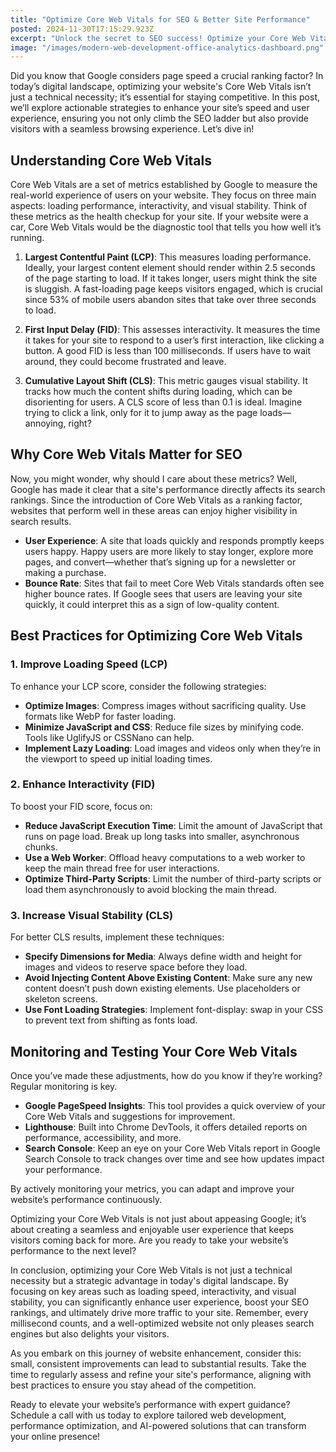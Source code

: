```yaml
---
title: "Optimize Core Web Vitals for SEO & Better Site Performance"
posted: 2024-11-30T17:15:29.923Z
excerpt: "Unlock the secret to SEO success! Optimize your Core Web Vitals and watch your website soar in rankings while delivering an unmatched user experience. Don’t get left behind!"
image: "/images/modern-web-development-office-analytics-dashboard.png"
---
```


Did you know that Google considers page speed a crucial ranking factor? In today’s digital landscape, optimizing your website's Core Web Vitals isn’t just a technical necessity; it’s essential for staying competitive. In this post, we’ll explore actionable strategies to enhance your site’s speed and user experience, ensuring you not only climb the SEO ladder but also provide visitors with a seamless browsing experience. Let’s dive in!

## Understanding Core Web Vitals

Core Web Vitals are a set of metrics established by Google to measure the real-world experience of users on your website. They focus on three main aspects: loading performance, interactivity, and visual stability. Think of these metrics as the health checkup for your site. If your website were a car, Core Web Vitals would be the diagnostic tool that tells you how well it’s running.

1. **Largest Contentful Paint (LCP)**: This measures loading performance. Ideally, your largest content element should render within 2.5 seconds of the page starting to load. If it takes longer, users might think the site is sluggish. A fast-loading page keeps visitors engaged, which is crucial since 53% of mobile users abandon sites that take over three seconds to load.

2. **First Input Delay (FID)**: This assesses interactivity. It measures the time it takes for your site to respond to a user’s first interaction, like clicking a button. A good FID is less than 100 milliseconds. If users have to wait around, they could become frustrated and leave.

3. **Cumulative Layout Shift (CLS)**: This metric gauges visual stability. It tracks how much the content shifts during loading, which can be disorienting for users. A CLS score of less than 0.1 is ideal. Imagine trying to click a link, only for it to jump away as the page loads—annoying, right?

## Why Core Web Vitals Matter for SEO

Now, you might wonder, why should I care about these metrics? Well, Google has made it clear that a site's performance directly affects its search rankings. Since the introduction of Core Web Vitals as a ranking factor, websites that perform well in these areas can enjoy higher visibility in search results. 

- **User Experience**: A site that loads quickly and responds promptly keeps users happy. Happy users are more likely to stay longer, explore more pages, and convert—whether that’s signing up for a newsletter or making a purchase.
- **Bounce Rate**: Sites that fail to meet Core Web Vitals standards often see higher bounce rates. If Google sees that users are leaving your site quickly, it could interpret this as a sign of low-quality content.

## Best Practices for Optimizing Core Web Vitals

### 1. Improve Loading Speed (LCP)

To enhance your LCP score, consider the following strategies:

- **Optimize Images**: Compress images without sacrificing quality. Use formats like WebP for faster loading.
- **Minimize JavaScript and CSS**: Reduce file sizes by minifying code. Tools like UglifyJS or CSSNano can help.
- **Implement Lazy Loading**: Load images and videos only when they’re in the viewport to speed up initial loading times.

### 2. Enhance Interactivity (FID)

To boost your FID score, focus on:

- **Reduce JavaScript Execution Time**: Limit the amount of JavaScript that runs on page load. Break up long tasks into smaller, asynchronous chunks.
- **Use a Web Worker**: Offload heavy computations to a web worker to keep the main thread free for user interactions.
- **Optimize Third-Party Scripts**: Limit the number of third-party scripts or load them asynchronously to avoid blocking the main thread.

### 3. Increase Visual Stability (CLS)

For better CLS results, implement these techniques:

- **Specify Dimensions for Media**: Always define width and height for images and videos to reserve space before they load.
- **Avoid Injecting Content Above Existing Content**: Make sure any new content doesn’t push down existing elements. Use placeholders or skeleton screens.
- **Use Font Loading Strategies**: Implement font-display: swap in your CSS to prevent text from shifting as fonts load.

## Monitoring and Testing Your Core Web Vitals

Once you’ve made these adjustments, how do you know if they’re working? Regular monitoring is key.

- **Google PageSpeed Insights**: This tool provides a quick overview of your Core Web Vitals and suggestions for improvement.
- **Lighthouse**: Built into Chrome DevTools, it offers detailed reports on performance, accessibility, and more.
- **Search Console**: Keep an eye on your Core Web Vitals report in Google Search Console to track changes over time and see how updates impact your performance.

By actively monitoring your metrics, you can adapt and improve your website’s performance continuously. 

Optimizing your Core Web Vitals is not just about appeasing Google; it’s about creating a seamless and enjoyable user experience that keeps visitors coming back for more. Are you ready to take your website’s performance to the next level?

In conclusion, optimizing your Core Web Vitals is not just a technical necessity but a strategic advantage in today's digital landscape. By focusing on key areas such as loading speed, interactivity, and visual stability, you can significantly enhance user experience, boost your SEO rankings, and ultimately drive more traffic to your site. Remember, every millisecond counts, and a well-optimized website not only pleases search engines but also delights your visitors.

As you embark on this journey of website enhancement, consider this: small, consistent improvements can lead to substantial results. Take the time to regularly assess and refine your site's performance, aligning with best practices to ensure you stay ahead of the competition.

Ready to elevate your website’s performance with expert guidance? Schedule a call with us today to explore tailored web development, performance optimization, and AI-powered solutions that can transform your online presence!